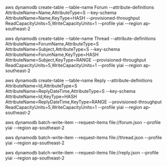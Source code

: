 aws dynamodb create-table --table-name Forum --attribute-definitions AttributeName=Name,AttributeType=S --key-schema AttributeName=Name,KeyType=HASH --provisioned-throughput ReadCapacityUnits=5,WriteCapacityUnits=1 --profile yiai --region ap-southeast-2


aws dynamodb create-table --table-name Thread --attribute-definitions AttributeName=ForumName,AttributeType=S AttributeName=Subject,AttributeType=S --key-schema AttributeName=ForumName,KeyType=HASH AttributeName=Subject,KeyType=RANGE --provisioned-throughput ReadCapacityUnits=5,WriteCapacityUnits=1 --profile yiai --region ap-southeast-2


aws dynamodb create-table --table-name Reply --attribute-definitions AttributeName=Id,AttributeType=S AttributeName=ReplyDateTime,AttributeType=S --key-schema AttributeName=Id,KeyType=HASH AttributeName=ReplyDateTime,KeyType=RANGE --provisioned-throughput ReadCapacityUnits=5,WriteCapacityUnits=1 --profile yiai --region ap-southeast-2


 
aws dynamodb batch-write-item --request-items file://forum.json --profile yiai --region ap-southeast-2

aws dynamodb batch-write-item --request-items file://thread.json --profile yiai --region ap-southeast-2

aws dynamodb batch-write-item --request-items file://reply.json --profile yiai --region ap-southeast-2
